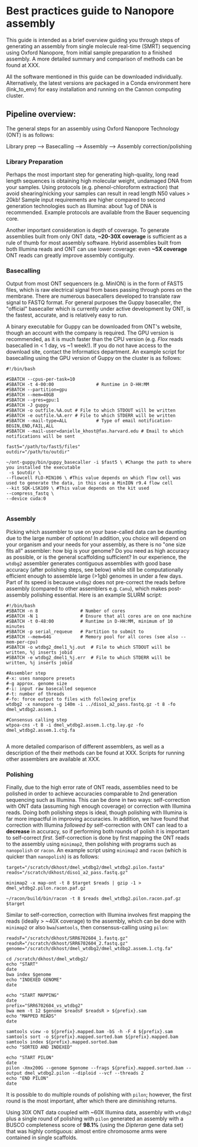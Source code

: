 # Best practices guide to Nanopore assembly
This guide is intended as a brief overview guiding you through steps of generating an assembly from single molecule real-time (SMRT) sequencing using Oxford Nanopore, from initial sample preparation to a finished assembly. A more detailed summary and comparison of methods can be found at XXX.

All the software mentioned in this guide can be downloaded individually. Alternatively, the latest versions are packaged in a Conda environment here (link_to_env) for easy installation and running on the Cannon computing cluster.

## Pipeline overview:  
The general steps for an assembly using Oxford Nanopore Technology (ONT) is as follows:

Library prep --> Basecalling --> Assembly --> Assembly correction/polishing

### Library Preparation  
Perhaps the most important step for generating high-quality, long read length sequences is obtaining high molecular weight, undamaged DNA from your samples. Using protocols (e.g. phenol-chloroform extraction) that avoid shearing/nicking your samples can result in read length N50 values > 20kb! Sample input requirements are higher compared to second generation technologies such as Illumina: about 1ug of DNA is recommended. Example protocols are available from the Bauer sequencing core.

Another important consideration is depth of coverage. To generate assemblies built from only ONT data, **~20-30X coverage** is sufficient as a rule of thumb for most assembly software. Hybrid assemblies built from both Illumina reads and ONT can use lower coverage: even **~5X coverage** ONT reads can greatly improve assembly contiguity.

### Basecalling  
Output from most ONT sequencers (e.g. MinION) is in the form of FAST5 files, which is raw electrical signal from bases passing through pores on the membrane. There are numerous basecallers developed to translate raw signal to FASTQ format. For general purposes the Guppy basecaller, the "official" basecaller which is currently under active development by ONT, is the fastest, accurate, and is relatively easy to run.

A binary executable for Guppy can be downloaded from ONT's website, though an account with the company is required. The GPU version is recommended, as it is much faster than the CPU version (e.g. *Flox* reads basecalled in < 1 day, vs ~1 week!). If you do not have access to the download site, contact the Informatics department. An example script for basecalling using the GPU version of Guppy on the cluster is as follows:
<pre><code>#!/bin/bash

#SBATCH --cpus-per-task=10
#SBATCH -t 4-00:00                # Runtime in D-HH:MM
#SBATCH --partition=gpu
#SBATCH --mem=40GB
#SBATCH --gres=gpu:1
#SBATCH -J guppy
#SBATCH -o outfile.%A.out # File to which STDOUT will be written
#SBATCH -e outfile.%A.err # File to which STDERR will be written
#SBATCH --mail-type=ALL           # Type of email notification- BEGIN,END,FAIL,ALL
#SBATCH --mail-user=danielle_khost@fas.harvard.edu # Email to which notifications will be sent

fast5="/path/to/fast5/files"
outdir="/path/to/outdir"

~/ont-guppy/bin/guppy_basecaller -i $fast5 \ #Change the path to where you installed the executable
 -s $outdir \
--flowcell FLO-MIN106 \ #This value depends on which flow cell was used to generate the data, in this case a MinION r9.4 flow cell
--kit SQK-LSK109 \ #This value depends on the kit used
--compress_fastq \
--device cuda:0

</code></pre>

### Assembly
Picking which assembler to use on your base-called data can be daunting due to the large number of options! In addition, you choice will depend on your organism and your needs for your assembly, as there is no "one size fits all" assembler: how big is your genome? Do you need as high accuracy as possible, or is the general scaffolding sufficient? In our experience, the `wtdbg2` assembler generates contiguous assemblies with good base accuracy (after polishing steps, see below) while still be computationally efficient enough to assemble large (>1gb) genomes in under a few days. Part of its speed is because `wtdbg2` does not pre-correct the reads before assembly (compared to other assemblers e.g. `Canu`), which makes post-assembly polishing essential. Here is an example SLURM script:

<pre><code>#!/bin/bash
#SBATCH -n 8                # Number of cores
#SBATCH -N 1                # Ensure that all cores are on one machine
#SBATCH -t 0-48:00          # Runtime in D-HH:MM, minimum of 10 minutes
#SBATCH -p serial_requeue   # Partition to submit to
#SBATCH --mem=64G           # Memory pool for all cores (see also --mem-per-cpu)
#SBATCH -o wtdbg2_dmel1_%j.out  # File to which STDOUT will be written, %j inserts jobid
#SBATCH -e wtdbg2_dmel1_%j.err  # File to which STDERR will be written, %j inserts jobid

#Assembler step
#-x: uses nanopore presets
#-g approx. genome size
#-i: input raw basecalled sequence
#-t: number of threads
#-fo: force output to files with following prefix
wtdbg2 -x nanopore -g 140m -i ../diso1_a2_pass.fastq.gz -t 8 -fo dmel_wtdbg2.assem.1

#Consensus calling step
wtpoa-cns -t 8 -i dmel_wtdbg2.assem.1.ctg.lay.gz -fo dmel_wtdbg2.assem.1.ctg.fa

</code></pre>

A more detailed comparison of different assemblers, as well as a description of the their methods can be found at XXX. Scripts for running other assemblers are available at XXX.

### Polishing
Finally, due to the high error rate of ONT reads, assemblies need to be polished in order to achieve accuracies comparable to 2nd generation sequencing such as Illumina. This can be done in two ways: self-correction with ONT data (assuming high enough coverage) or correction with Illumina reads. Doing both polishing steps is ideal, though polishing with Illumina is far more impactful in improving accuracies. In addition, we have found that correction with Illumina *followed by* self-correction with ONT can lead to a **decrease** in accuracy, so if performing both rounds of polish it is important to self-correct *first*. Self-correction is done by first mapping the ONT reads to the assembly using `minimap2`, then polishing with programs such as `nanopolish` or `racon`. An example script using `minimap2` and `racon` (which is quicker than `nanopolish`) is as follows:

<pre><code>target="/scratch/dkhost/dmel_wtdbg2/dmel_wtdbg2.pilon.fasta"
reads="/scratch/dkhost/diso1_a2_pass.fastq.gz"

minimap2 -x map-ont -t 8 $target $reads | gzip -1 > dmel_wtdbg2.pilon.racon.paf.gz

~/racon/build/bin/racon -t 8 $reads dmel_wtdbg2.pilon.racon.paf.gz $target
</code></pre>

Similar to self-correction, correction with Illumina involves first mapping the reads (ideally > ~40X coverage) to the assembly, which can be done with `minimap2` or also `bwa`/`samtools`, then consensus-calling using `pilon`:

<pre><code>readsF="/scratch/dkhost/SRR6702604_1.fastq.gz"
readsR="/scratch/dkhost/SRR6702604_2.fastq.gz"
genome="/scratch/dkhost/dmel_wtdbg2/dmel_wtdbg2.assem.1.ctg.fa"

cd /scratch/dkhost/dmel_wtdbg2/
echo "START"
date
bwa index $genome
echo "INDEXED GENOME"
date

echo "START MAPPING"
date
prefix="SRR6702604_vs_wtdbg2"
bwa mem -t 12 $genome $readsF $readsR > ${prefix}.sam
echo "MAPPED READS"
date

samtools view -o ${prefix}.mapped.bam -bS -h -F 4 ${prefix}.sam
samtools sort -o ${prefix}.mapped.sorted.bam ${prefix}.mapped.bam
samtools index ${prefix}.mapped.sorted.bam
echo "SORTED AND INDEXED"

echo "START PILON"
date
pilon -Xmx200G --genome $genome --frags ${prefix}.mapped.sorted.bam --output dmel_wtdbg2.pilon --diploid --vcf --threads 2
echo "END PILON"
date
</code></pre>

It is possible to do multiple rounds of polishing with `pilon`; however, the first round is the most important, after which there are diminishing returns.

Using 30X ONT data coupled with ~60X Illumina data, assembly with `wtdbg2` plus a single round of polishing with `pilon` generated an assembly with a BUSCO completeness score of **98.1%** (using the *Dipteran* gene data set) that was highly contiguous: almost entire chromosome arms were contained in single scaffolds.
